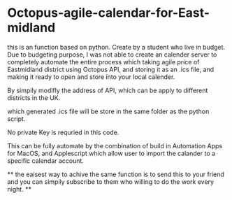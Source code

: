 # Octopus-agile-calendar-for-East-midland

this is an function based on python. Create by a student who live in budget. 
Due to budgeting purpose, I was not able to create an calender server to completely automate the entire process 
which taking agile price of Eastmidland district using Octopus API, and storing it as an .ics file, and making it ready to open and store into your local calender. 

By simpily modifly the address of API, which can be apply to different districts in the UK. 

which generated .ics file will be store in the same folder as the python script. 

No private Key is requried in this code. 

This can be fully automate by the combination of build in Automation Apps for MacOS, and Applescript which allow user to import the calander to a specific calendar account. 


**
the eaisest way to achive the same function is to send this to your friend
and you can simpily subscribe to them who willing to do the work every night. 
**
